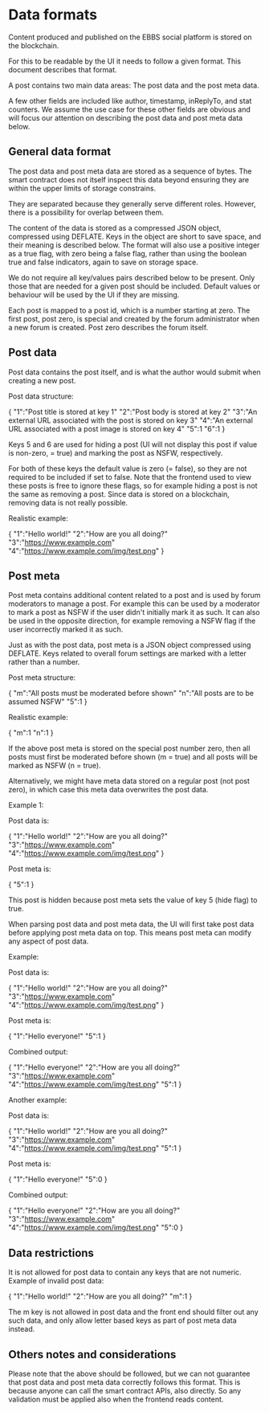 # Data formats

Content produced and published on the EBBS social platform is stored on the blockchain.

For this to be readable by the UI it needs to follow a given format. This document describes that format.

A post contains two main data areas: The post data and the post meta data.

A few other fields are included like author, timestamp, inReplyTo, and stat counters. We assume the use case for these other fields are obvious and will focus our attention on describing the post data and post meta data below.

## General data format

The post data and post meta data are stored as a sequence of bytes. The smart contract does not itself inspect this data beyond ensuring they are within the upper limits of storage constrains.

They are separated because they generally serve different roles. However, there is a possibility for overlap between them.

The content of the data is stored as a compressed JSON object, compressed using DEFLATE. Keys in the object are short to save space, and their meaning is described below. The format will also use a positive integer as a true flag, with zero being a false flag, rather than using the boolean true and false indicators, again to save on storage space.

We do not require all key/values pairs described below to be present. Only those that are needed for a given post should be included. Default values or behaviour will be used by the UI if they are missing.

Each post is mapped to a post id, which is a number starting at zero. The first post, post zero, is special and created by the forum administrator when a new forum is created. Post zero describes the forum itself.

## Post data

Post data contains the post itself, and is what the author would submit when creating a new post.

Post data structure:

{
    "1":"Post title is stored at key 1"
    "2":"Post body is stored at key 2"
    "3":"An external URL associated with the post is stored on key 3"
    "4":"An external URL associated with a post image is stored on key 4"
    "5":1
    "6":1
}

Keys 5 and 6 are used for hiding a post (UI will not display this post if value is non-zero, = true) and marking the post as NSFW, respectively.

For both of these keys the default value is zero (= false), so they are not required to be included if set to false. Note that the frontend used to view these posts is free to ignore these flags, so for example hiding a post is not the same as removing a post. Since data is stored on a blockchain, removing data is not really possible.

Realistic example:

{
    "1":"Hello world!"
    "2":"How are you all doing?"
    "3":"https://www.example.com"
    "4":"https://www.example.com/img/test.png"
}

## Post meta

Post meta contains additional content related to a post and is used by forum moderators to manage a post. For example this can be used by a moderator to mark a post as NSFW if the user didn't initially mark it as such. It can also be used in the opposite direction, for example removing a NSFW flag if the user incorrectly marked it as such.

Just as with the post data, post meta is a JSON object compressed using DEFLATE. Keys related to overall forum settings are marked with a letter rather than a number.

Post meta structure:

{
    "m":"All posts must be moderated before shown"
    "n":"All posts are to be assumed NSFW"
    "5":1
}

Realistic example:

{
    "m":1
    "n":1
}

If the above post meta is stored on the special post number zero, then all posts must first be moderated before shown (m = true) and all posts will be marked as NSFW (n = true).

Alternatively, we might have meta data stored on a regular post (not post zero), in which case this meta data overwrites the post data.

Example 1:

Post data is:

{
    "1":"Hello world!"
    "2":"How are you all doing?"
    "3":"https://www.example.com"
    "4":"https://www.example.com/img/test.png"
}

Post meta is:

{
    "5":1
}

This post is hidden because post meta sets the value of key 5 (hide flag) to true.

When parsing post data and post meta data, the UI will first take post data before applying post meta data on top. This means post meta can modify any aspect of post data.

Example:

Post data is:

{
    "1":"Hello world!"
    "2":"How are you all doing?"
    "3":"https://www.example.com"
    "4":"https://www.example.com/img/test.png"
}

Post meta is:

{
    "1":"Hello everyone!"
    "5":1
}

Combined output:

{
    "1":"Hello everyone!"
    "2":"How are you all doing?"
    "3":"https://www.example.com"
    "4":"https://www.example.com/img/test.png"
    "5":1
}

Another example:

Post data is:

{
    "1":"Hello world!"
    "2":"How are you all doing?"
    "3":"https://www.example.com"
    "4":"https://www.example.com/img/test.png"
    "5":1
}

Post meta is:

{
    "1":"Hello everyone!"
    "5":0
}

Combined output:

{
    "1":"Hello everyone!"
    "2":"How are you all doing?"
    "3":"https://www.example.com"
    "4":"https://www.example.com/img/test.png"
    "5":0
}

## Data restrictions

It is not allowed for post data to contain any keys that are not numeric. Example of invalid post data:

{
    "1":"Hello world!"
    "2":"How are you all doing?"
    "m":1
}

The m key is not allowed in post data and the front end should filter out any such data, and only allow letter based keys as part of post meta data instead.

## Others notes and considerations

Please note that the above should be followed, but we can not guarantee that post data and post meta data correctly follows this format. This is because anyone can call the smart contract APIs, also directly. So any validation must be applied also when the frontend reads content.
